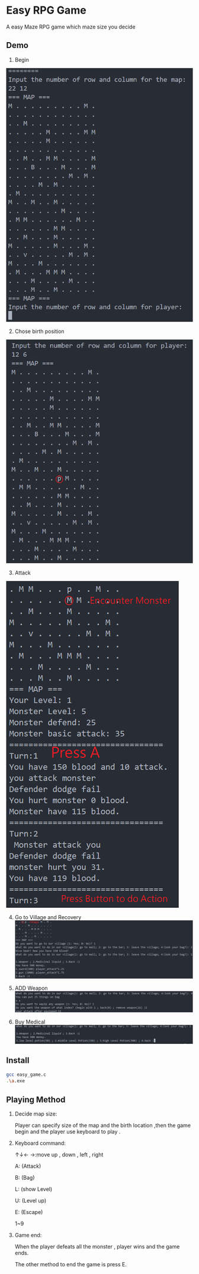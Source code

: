 # Easy RPG Game

A easy Maze RPG game which maze size you decide

## Demo

1. Begin
<img src="demo_img/begin.png" heigh="1000">

2. Chose birth position
<img src="demo_img/start_position.png" heigh="1000">

3. Attack
<img src="demo_img/play.png" heigh="1000">

4. Go to Village and Recovery
![](demo_img/village.png)

5. ADD Weapon
![](demo_img/add_weapon.png)

6. Buy Medical
![](demo_img/medical.png)

## Install

```sh
gcc easy_game.c
.\a.exe
```

## Playing Method

1. Decide map size:

   Player can specify size of the map and the birth location ,then the game begin and the player use keyboard to play .

2. Keyboard command:

   ↑↓← →:move up , down , left , right
   
   A: (Attack)
   
   B: (Bag)
   
   L: (show Level)
   
   U: (Level up)
   
   E: (Escape)
   
   1~9
   
3. Game end:

   When the player defeats all the monster , player wins and the game ends.
   
   The other method to end the game is press E.
